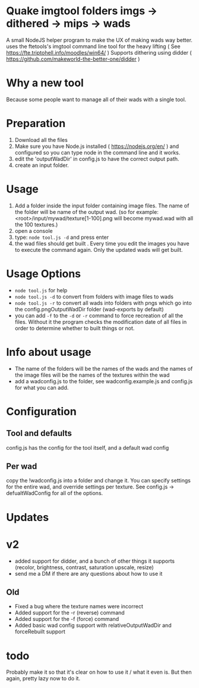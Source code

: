 # Quake imgtool folders imgs -> dithered -> mips -> wads
A small NodeJS helper program to make the UX of making wads way better. uses the ftetools's imgtool command line tool for the heavy lifting ( See https://fte.triptohell.info/moodles/win64/ )
Supports dithering using didder ( https://github.com/makeworld-the-better-one/didder )

# Why a new tool
Because some people want to manage all of their wads with a single tool.


# Preparation
1. Download all the files
2. Make sure you have Node.js installed ( https://nodejs.org/en/ ) and configured so you can type node in the command line and it works.
3. edit the 'outputWadDir' in config.js to have the correct output path.
4. create an input folder.


# Usage
1. Add a folder inside the input folder containing image files. The name of the folder will be name of the output wad. (so for example: &lt;root&gt;/input/mywad/texture[1-100].png will become mywad.wad with all the 100 textures.)
2. open a console
3. type: `node tool.js -d` and press enter
4. the wad files should get built . Every time you edit the images you have to execute the command again. Only the updated wads will get built.


# Usage Options
- `node tool.js` for help
- `node tool.js -d` to convert from folders with image files to wads
- `node tool.js -r` to convert all wads into folders with pngs which go into the config.pngOutputWadDir folder (wad-exports by default)
- you can add `-f` to the `-d` or `-r` command to force recreation of all the files. Without it the program checks the modification date of all files in order to determine whether to built things or not.


# Info about usage
- The name of the folders will be the names of the wads and the names of the image files will be the names of the textures within the wad
- add a wadconfig.js to the folder, see wadconfig.example.js and config.js for what you can add.

# Configuration

## Tool and defaults
config.js has the config for the tool itself, and a default wad config

## Per wad
copy the !wadconfig.js into a folder and change it. You can specify settings for the entire wad, and override settings per texture. See config.js -> defualtWadConfig for all of the options.


# Updates

# v2
- added support for didder, and a bunch of other things it supports (recolor, brightness, contrast, saturation upscale, resize)
- send me a DM if there are any questions about how to use it


## Old
- Fixed a bug where the texture names were incorrect
- Added support for the -r (reverse) command
- Added support for the -f (force) command
- Added basic wad config support with relativeOutputWadDir and forceRebuilt support


# todo
Probably make it so that it's clear on how to use it / what it even is. But then again, pretty lazy now to do it.
